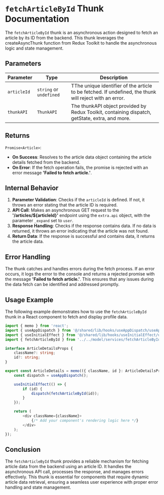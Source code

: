#  `fetchArticleById` Thunk Documentation

The `fetchArticleById` thunk is an asynchronous action designed to fetch an article by its ID from the backend. This thunk leverages the createAsyncThunk function from Redux Toolkit to handle the asynchronous logic and state management.

## Parameters

| Parameter  | Type                    | Description                                     |
|------------|-------------------------|-------------------------------------------------|
| `articleId`   | `string` or `undefined` | TThe unique identifier of the article to be fetched. If undefined, the thunk will reject with an error. |
| `thunkAPI`   | `ThunkAPI`              | The thunkAPI object provided by Redux Toolkit, containing dispatch, getState, extra, and more. |


## Returns

`Promise<Article>`: 
- **On Success**: Resolves to the article data object containing the article details fetched from the backend.
- **On Error**: If the fetch operation fails, the promise is rejected with an error message **'Failed to fetch article.'**.


## Internal Behavior
1. **Parameter Validation**: Checks if the `articleId` is defined. If not, it throws an error stating that the article ID is required.
2. **API Call**: Makes an asynchronous GET request to the **'/articles/${articleId}'** endpoint using the `extra.api` object, with the parameter `_expand` set to `user`.
3. **Response Handling**: Checks if the response contains data. If no data is returned, it throws an error indicating that the article was not found.
4. **Return Data**: If the response is successful and contains data, it returns the article data.

## Error Handling

The thunk catches and handles errors during the fetch process. If an error occurs, it logs the error to the console and returns a rejected promise with the message **'Failed to fetch article.'**. 
This ensures that any issues during the data fetch can be identified and addressed promptly.

## Usage Example
The following example demonstrates how to use the `fetchArticleById` thunk in a React component to fetch and display profile data.

```typescript jsx
import { memo } from 'react';
import { useAppDispatch } from '@/shared/lib/hooks/useAppDispatch/useAppDispatch';
import { useInitialEffect } from '@/shared/lib/hooks/useInitialEffect/useInitialEffect';
import { fetchArticleById } from '../../model/services/fetchArticleById/fetchArticleById';

interface ArticleDetailsProps {
    className?: string;
    id?: string;
}

export const ArticleDetails = memo(({ className, id }: ArticleDetailsProps) => {
    const dispatch = useAppDispatch();

    useInitialEffect(() => {
        if (id) {
            dispatch(fetchArticleById(id));
        }
    });

    return (
        <div className={className}>
            {/* Add your component's rendering logic here */}
        </div>
    );
});
```

## Conclusion 
The `fetchArticleById` thunk provides a reliable mechanism for fetching article data from the backend using an article ID. It handles the asynchronous API call, processes the response, and manages errors effectively. This thunk is essential for components that require dynamic article data retrieval, ensuring a seamless user experience with proper error handling and state management.
